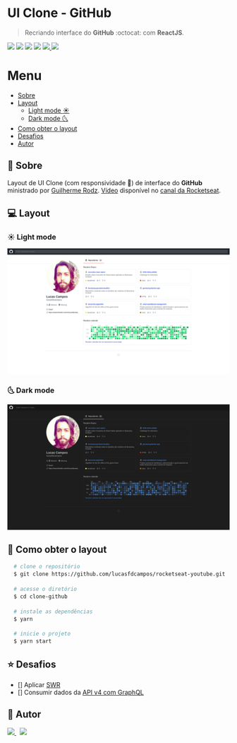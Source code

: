 # UI Clone - GitHub
> Recriando interface do **GitHub** :octocat: com **ReactJS**.

<p>
  <img src="https://img.shields.io/badge/-React-black?style=for-the-badge&logo=react" >

  <img src="https://img.shields.io/badge/-HTML5-E34F26?style=for-the-badge&logo=html5&logoColor=white" />

  <img src="https://img.shields.io/badge/-Flexbox-1572B6?style=for-the-badge&logo=css3" />

  <img src="https://img.shields.io/badge/-CSS3-1572B6?style=for-the-badge&logo=css3" />

  <a href="https://api.github.com/users/lucasfdcampos">
      <img src="https://img.shields.io/badge/api-GitHub-181717?style=for-the-badge" />
  </a>

  <a href="https://rocketseat.com.br">
      <img src="https://img.shields.io/badge/from-rocketseat-blueviolet?style=for-the-badge" />
  </a>
<p>

# Menu
- [Sobre](#pushpin-sobre)
- [Layout](#computer-layout)
  - [Light mode :sunny:](#sunny-light-mode)
  - [Dark mode :last_quarter_moon_with_face:](#last_quarter_moon_with_face-dark-mode)
- [Como obter o layout](#page_with_curl-como-obter-o-layout)
- [Desafios](#star-desafios)
- [Autor](#memo-autor)


## :pushpin: Sobre
Layout de UI Clone (com responsividade :iphone:) de interface do **GitHub** ministrado por [
Guilherme Rodz](https://github.com/guilhermerodz). [Vídeo](https://www.youtube.com/watch?v=iLEbGQXsg3k) disponível no [canal da Rocketseat](https://www.youtube.com/channel/UCSfwM5u0Kce6Cce8_S72olg).

## :computer: Layout
### :sunny: Light mode
<img src="images/ui-clone-github-light-mode.png" alt="Light-Mode">

### :last_quarter_moon_with_face: Dark mode
<img src="images/ui-clone-github-dark-mode.png" alt="Dark-Mode">

## :page_with_curl: Como obter o layout

```bash
  # clone o repositório
  $ git clone https://github.com/lucasfdcampos/rocketseat-youtube.git

  # acesse o diretório
  $ cd clone-github

  # instale as dependências
  $ yarn 

  # inicie o projeto
  $ yarn start
```

## :star: Desafios
- [] Aplicar [SWR](https://swr.vercel.app/)
- [] Consumir dados da [API v4 com GraphQL](https://developer.github.com/v4/)


## :memo: Autor
<a href="https://github.com/lucasfdcampos">
    <img src="https://img.shields.io/badge/-Lucas%20Campos-000000?style=for-the-badge&logo=GitHub&logoColor=#000000" />
</a>
&nbsp
<a href="https://linkedin.com/in/lucasfdcampos"><img src="https://img.shields.io/badge/linkedin-0077B5.svg?style=for-the-badge&logo=linkedin&logoColor=white">
</a>